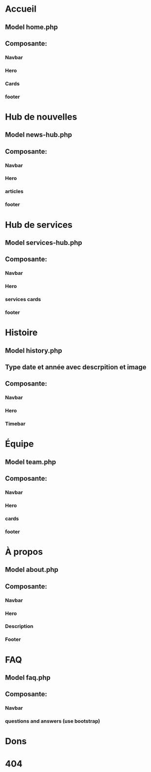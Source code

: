 # Accueil
## 
## Model home.php
## Composante:
### Navbar 
### Hero 
### Cards
### footer

# Hub de nouvelles
## Model news-hub.php
## Composante:
### Navbar
### Hero
### articles
### footer 

# Hub de services
## Model services-hub.php
## Composante:
### Navbar 
### Hero
### services cards
### footer

# Histoire
## Model history.php
## Type date et année avec descrpition et image
## Composante: 
### Navbar
### Hero
### Timebar

# Équipe
## Model team.php
## Composante:
### Navbar 
### Hero
### cards
### footer

# À propos
## Model about.php
## Composante:
### Navbar
### Hero
### Description
### Footer

# FAQ
## Model faq.php
## Composante:
### Navbar
### questions and answers (use bootstrap)

# Dons
# 404